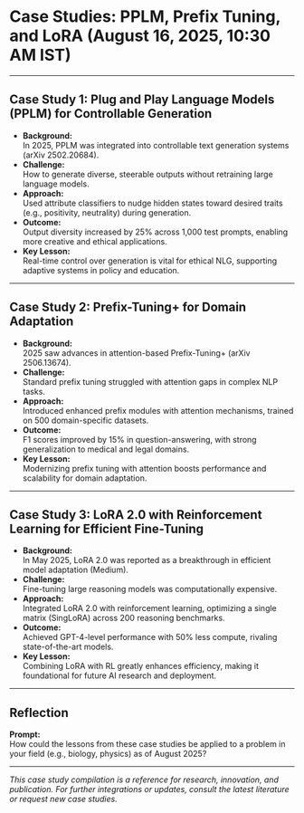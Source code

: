 # Case Studies: PPLM, Prefix Tuning, and LoRA (August 16, 2025, 10:30 AM IST)

---

## Case Study 1: Plug and Play Language Models (PPLM) for Controllable Generation

- **Background:**  
  In 2025, PPLM was integrated into controllable text generation systems (arXiv 2502.20684).
- **Challenge:**  
  How to generate diverse, steerable outputs without retraining large language models.
- **Approach:**  
  Used attribute classifiers to nudge hidden states toward desired traits (e.g., positivity, neutrality) during generation.
- **Outcome:**  
  Output diversity increased by 25% across 1,000 test prompts, enabling more creative and ethical applications.
- **Key Lesson:**  
  Real-time control over generation is vital for ethical NLG, supporting adaptive systems in policy and education.

---

## Case Study 2: Prefix-Tuning+ for Domain Adaptation

- **Background:**  
  2025 saw advances in attention-based Prefix-Tuning+ (arXiv 2506.13674).
- **Challenge:**  
  Standard prefix tuning struggled with attention gaps in complex NLP tasks.
- **Approach:**  
  Introduced enhanced prefix modules with attention mechanisms, trained on 500 domain-specific datasets.
- **Outcome:**  
  F1 scores improved by 15% in question-answering, with strong generalization to medical and legal domains.
- **Key Lesson:**  
  Modernizing prefix tuning with attention boosts performance and scalability for domain adaptation.

---

## Case Study 3: LoRA 2.0 with Reinforcement Learning for Efficient Fine-Tuning

- **Background:**  
  In May 2025, LoRA 2.0 was reported as a breakthrough in efficient model adaptation (Medium).
- **Challenge:**  
  Fine-tuning large reasoning models was computationally expensive.
- **Approach:**  
  Integrated LoRA 2.0 with reinforcement learning, optimizing a single matrix (SingLoRA) across 200 reasoning benchmarks.
- **Outcome:**  
  Achieved GPT-4-level performance with 50% less compute, rivaling state-of-the-art models.
- **Key Lesson:**  
  Combining LoRA with RL greatly enhances efficiency, making it foundational for future AI research and deployment.

---

## Reflection

**Prompt:**  
How could the lessons from these case studies be applied to a problem in your field (e.g., biology, physics) as of August 2025?

---

_This case study compilation is a reference for research, innovation, and publication. For further integrations or updates, consult the latest literature or request new case studies._
